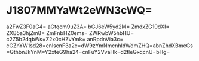 # J1807MMYaWt2eWN3cWQ=
a2FwZ3F0aG4=
aGtqcm9uZ3A=
bGJ6eW5yd2M=
ZmdxZG10dXI=
ZXB5a3hjZm8=
ZmFnbHZ0ems=
ZWRwbW5hbHU=
c2Z5b2dqbWs=Z2x0cHZvYmk=
anRpdnVia3c=
cGZnYW1sd28=enlscnF3a2c=dW9zYmNmcnhldWdmZHQ=abnZhdXBmeGs=GthbnJkYnM=Y2xteG9ha24=cnFuY2VvaHk=d2tleGxqcnU=bHg=
